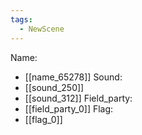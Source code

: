 ```yaml
---
tags:
  - NewScene
---
```

Name:
- [[name_65278]]
Sound:
- [[sound_250]]
- [[sound_312]]
Field_party:
- [[field_party_0]]
Flag:
- [[flag_0]]
